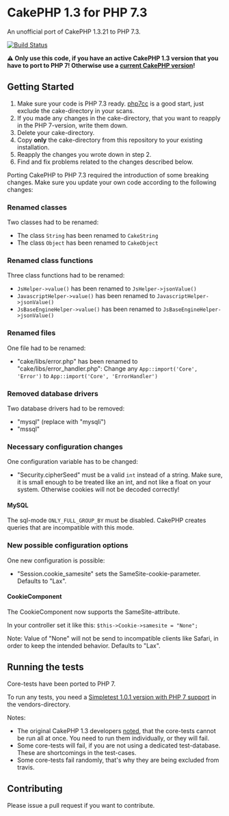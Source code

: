 # CakePHP 1.3 for PHP 7.3
An unofficial port of CakePHP 1.3.21 to PHP 7.3.

[![Build Status](https://travis-ci.org/littleant/cakephp-1.3.21.svg?branch=master)](https://travis-ci.org/littleant/cakephp-1.3.21)

**:warning: Only use this code, if you have an active CakePHP 1.3 version that you have to port to PHP 7!
Otherwise use a [current CakePHP version](https://cakephp.org/)!**

## Getting Started
1. Make sure your code is PHP 7.3 ready. [php7cc](https://github.com/sstalle/php7cc) is a good start, just exclude the cake-directory in your scans.
2. If you made any changes in the cake-directory, that you want to reapply in the PHP 7-version, write them down.
3. Delete your cake-directory.
4. Copy **only** the cake-directory from this repository to your existing installation.
5. Reapply the changes you wrote down in step 2.
6. Find and fix problems related to the changes described below.

Porting CakePHP to PHP 7.3 required the introduction of some breaking changes.
Make sure you update your own code according to the following changes:

### Renamed classes
Two classes had to be renamed:
- The class `String` has been renamed to `CakeString`
- The class `Object` has been renamed to `CakeObject`

### Renamed class functions
Three class functions had to be renamed:
- `JsHelper->value()` has been renamed to `JsHelper->jsonValue()`
- `JavascriptHelper->value()` has been renamed to `JavascriptHelper->jsonValue()`
- `JsBaseEngineHelper->value()` has been renamed to `JsBaseEngineHelper->jsonValue()`

### Renamed files
One file had to be renamed:
- "cake/libs/error.php" has been renamed to "cake/libs/error\_handler.php": Change any `App::import('Core', 'Error')` to `App::import('Core', 'ErrorHandler')`

### Removed database drivers
Two database drivers had to be removed:
- "mysql" (replace with "mysqli")
- "mssql"

### Necessary configuration changes
One configuration variable has to be changed:
- "Security.cipherSeed" must be a valid `int` instead of a string. Make sure, it is small enough to be treated like an int, and not like a float on your system. Otherwise cookies will not be decoded correctly!

#### MySQL
The sql-mode `ONLY_FULL_GROUP_BY` must be disabled. CakePHP creates queries that are incompatible with this mode.

### New possible configuration options
One new configuration is possible:
- "Session.cookie\_samesite" sets the SameSite-cookie-parameter. Defaults to "Lax".

#### CookieComponent
The CookieComponent now supports the SameSite-attribute.

In your controller set it like this:
`$this->Cookie->samesite = "None";`

Note: Value of "None" will not be send to incompatible clients like Safari, in order to keep the intended behavior.
Defaults to "Lax".

## Running the tests
Core-tests have been ported to PHP 7.

To run any tests, you need a [Simpletest 1.0.1 version with PHP 7 support](https://github.com/littleant/simpletest-1.0.1) in the vendors-directory.

Notes:
* The original CakePHP 1.3 developers [noted](https://book.cakephp.org/1.3/en/The-Manual/Common-Tasks-With-CakePHP/Testing.html), that the core-tests cannot be run all at once. You need to run them individually, or they will fail.
* Some core-tests will fail, if you are not using a dedicated test-database. These are shortcomings in the test-cases.
* Some core-tests fail randomly, that's why they are being excluded from travis.

## Contributing
Please issue a pull request if you want to contribute.

